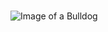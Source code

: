 # 
![Image of a Bulldog](https://cdn.britannica.com/07/234207-050-0037B589/English-bulldog-dog.jpg)
